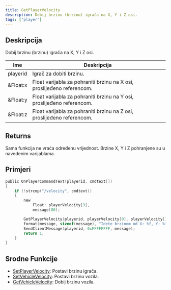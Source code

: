 ```yaml
---
title: GetPlayerVelocity
description: Dobij brzinu (brzinu) igrača na X, Y i Z osi.
tags: ["player"]
---
```


## Deskripcija

Dobij brzinu (brzinu) igrača na X, Y i Z osi.

| Ime      | Deskripcija                                                            |
| -------- | ---------------------------------------------------------------------- |
| playerid | Igrač za dobiti brzinu.                                                |
| &Float:x | Float varijabla za pohraniti brzinu na X osi, proslijeđeno referencom. |
| &Float:y | Float varijabla za pohraniti brzinu na Y osi, proslijeđeno referencom. |
| &Float:z | Float varijabla za pohraniti brzinu na Z osi, proslijeđeno referencom. |

## Returns

Sama funkcija ne vraća određenu vrijednost. Brzine X, Y i Z pohranjene su u navedenim varijablama.

## Primjeri

```c
public OnPlayerCommandText(playerid, cmdtext[])
{
    if (!strcmp("/velocity", cmdtext))
    {
        new
            Float: playerVelocity[3],
            message[80];

        GetPlayerVelocity(playerid, playerVelocity[0], playerVelocity[1], playerVelocity[2]);
        format(message, sizeof(message), "Idete brzinom od X: %f, Y: %f, Z: %f", playerVelocity[0], playerVelocity[1], playerVelocity[2]);
        SendClientMessage(playerid, 0xFFFFFFFF, message);
        return 1;
    }
}
```

## Srodne Funkcije

- [SetPlayerVelocity](SetPlayerVelocity): Postavi brzinu igrača.
- [SetVehicleVelocity](SetVehicleVelocity): Postavi brzinu vozila.
- [GetVehicleVelocity](GetVehicleVelocity): Dobij brzinu vozila.
